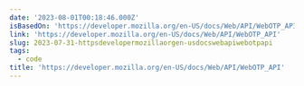 ```yaml
---
date: '2023-08-01T00:18:46.000Z'
isBasedOn: 'https://developer.mozilla.org/en-US/docs/Web/API/WebOTP_API'
link: 'https://developer.mozilla.org/en-US/docs/Web/API/WebOTP_API'
slug: 2023-07-31-httpsdevelopermozillaorgen-usdocswebapiwebotpapi
tags:
  - code
title: 'https://developer.mozilla.org/en-US/docs/Web/API/WebOTP_API'
---
```


